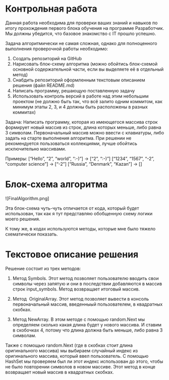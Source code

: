 # Контрольная работа

Данная работа необходима для проверки ваших знаний и навыков по итогу прохождения первого блока обучения на программе Разработчик. Мы должны убедится, что базовое знакомство с IT прошло успешно.

Задача алгоритмически не самая сложная, однако для полноценного выполнения проверочной работы необходимо:

1. Создать репозиторий на GitHub
2. Нарисовать блок-схему алгоритма (можно обойтись блок-схемой основной содержательной части, если вы выделяете её в отдельный метод)
3. Снабдить репозиторий оформленным текстовым описанием решения (файл README.md)
4. Написать программу, решающую поставленную задачу
5. Использовать контроль версий в работе над этим небольшим проектом (не должно быть так, что всё залито одним коммитом, как минимум этапы 2, 3, и 4 должны быть расположены в разных коммитах)

Задача: Написать программу, которая из имеющегося массива строк формирует новый массив из строк, длина которых меньше, либо равна 3 символам. Первоначальный массив можно ввести с клавиатуры, либо задать на старте выполнения алгоритма. При решении не рекомендуется пользоваться коллекциями, лучше обойтись исключительно массивами.

Примеры:
[“Hello”, “2”, “world”, “:-)”] → [“2”, “:-)”]
[“1234”, “1567”, “-2”, “computer science”] → [“-2”]
[“Russia”, “Denmark”, “Kazan”] → []


# Блок-схема алгоритма
![FinalAlgorithm.png]

Эта блок-схема чуть-чуть отличается от кода, который будет использован, так как я тут представляю обобщенную схему логики моего решения. 

К тому же, в кодах используются методы, которые мне было тяжело схематически показать.


# Текстовое описание решения

Решение состоит из трех методов:

1. Метод Symbols. Этот метод позволяет пользователю вводить свои символы через запятую и они в последствии добавляются в массив строк input_symbols. Метод возвращает итоговый массив.

2. Метод  OriginalArray. Этот метод позволяет вывести в консоль первоначальный массив, введенныый пользователем, в квадратных скобках.

3. Метод NewArray. В этом методе с помощью random.Next мы определяем сколько какая длина будет у нового массива. И ставим в скобочках 4, потому что длина должна быть меньше, либо равна 3 символам.

Также с помощью random.Next (где в скобках стоит длина оригинального массива) мы выбираем случайный индекс из оригинального массива, который ввел пользователь. С помощью HashSet мы проверяем был ли этот индекс использован до этого, чтобы не было повторении символов в новом массиве. Этот метод в конце возвращает новый массив в квадратных скобках.
